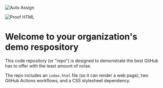 ![Auto Assign](https://github.com/SpaghettiCode-Union/demo-repository/actions/workflows/auto-assign.yml/badge.svg)

![Proof HTML](https://github.com/SpaghettiCode-Union/demo-repository/actions/workflows/proof-html.yml/badge.svg)

# Welcome to your organization's demo respository
This code repository (or "repo") is designed to demonstrate the best GitHub has to offer with the least amount of noise.

The repo includes an `index.html` file (so it can render a web page), two GitHub Actions workflows, and a CSS stylesheet dependency.
